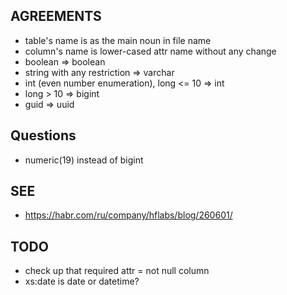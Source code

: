 ## AGREEMENTS

* table's name is as the main noun in file name
* column's name is lower-cased attr name without any change
* boolean => boolean 
* string with any restriction => varchar
* int (even number enumeration), long <= 10 => int
* long > 10 => bigint 
* guid => uuid

## Questions

* numeric(19) instead of bigint

## SEE 

* https://habr.com/ru/company/hflabs/blog/260601/

## TODO

* check up that required attr = not null column
* xs:date is date or datetime?